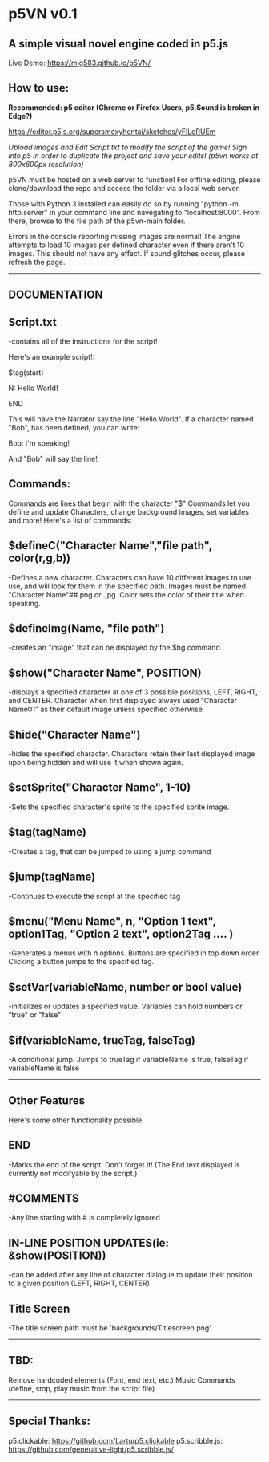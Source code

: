 # p5VN v0.1
A simple visual novel engine coded in p5.js
---------------------------------------------------------------------
Live Demo: https://mlg583.github.io/p5VN/

How to use:
--------------
**Recommended: p5 editor (Chrome or Firefox Users, p5.Sound is broken in Edge?)**

https://editor.p5js.org/supersmexyhentai/sketches/yFlLoRUEm

*Upload images and Edit Script.txt to modify the script of the game! Sign into p5 in order to duplicate the project and save your edits! (p5vn works at 800x600px resolution)*

p5VN must be hosted on a web server to function! For offline editing, please clone/download the repo and access the folder via a local web server.

Those with Python 3 installed can easily do so by running "python -m http.server" in your command line and navegating to "localhost:8000". From there, browse to the file path of the p5vn-main folder.  

Errors in the console reporting missing images are normal! The engine attempts to load 10 images per defined character even if there aren't 10 images. This should not have any effect. If sound glitches occur, please refresh the page.

--------------

**DOCUMENTATION**
--------------

Script.txt 
-----------
-contains all of the instructions for the script!

Here's an example script!:

$tag(start)

N: Hello World!

END

This will have the Narrator say the line "Hello World".
If a character named "Bob", has been defined, you can write:

Bob: I'm speaking!

And "Bob" will say the line!



Commands:
-------------------------------------------------------
Commands are lines that begin with the character "$"
Commands let you define and update Characters, change background images, set variables and more!
Here's a list of commands:

$defineC("Character Name","file path", color(r,g,b))
-------
-Defines a new character. Characters can have 10 different images to use use, and will look for them in the specified path. Images must be named "Character Name"##.png or .jpg. Color sets the color of their title when speaking.  


$defineImg(Name, "file path")
---------------------------
-creates an "image" that can be displayed by the $bg command.


$show("Character Name", POSITION)
--------------
-displays a specified character at one of 3 possible positions, LEFT, RIGHT, and CENTER. Character when first displayed always used "Character Name01" as their default image unless specified otherwise. 


$hide("Character Name")
---------
-hides the specified character. Characters retain their last displayed image upon being hidden and will use it when shown again.


$setSprite("Character Name", 1-10)
------------
-Sets the specified character's sprite to the specified sprite image. 


$tag(tagName)
------------
-Creates a tag, that can be jumped to using a jump command


$jump(tagName)
-------------
-Continues to execute the script at the specified tag


$menu("Menu Name", n, "Option 1 text", option1Tag, "Option 2 text", option2Tag .... )
-------------
-Generates a menus with n options. Buttons are specified in top down order. Clicking a button jumps to the specified tag. 


$setVar(variableName, number or bool value)
-------------
-initializes or updates a specified value. Variables can hold numbers or "true" or "false"


$if(variableName, trueTag, falseTag)
------------
-A conditional jump. Jumps to trueTag if variableName is true, falseTag if variableName is false

-----------------------------------------------------------------------------------------------------
Other Features
--------
Here's some other functionality possible.

END
--------
-Marks the end of the script. Don't forget it! (The End text displayed is currently not modifyable by the script.)


#COMMENTS
------
-Any line starting with # is completely ignored


IN-LINE POSITION UPDATES(ie: &show(POSITION))
----------
-can be added after any line of character dialogue to update their position to a given position (LEFT, RIGHT, CENTER)

Title Screen
-------------
-The title screen path must be 'backgrounds/Titlescreen.png'

-----------------------------------------------------------------------------------------------------

TBD: 
--------
Remove hardcoded elements (Font, end text, etc.)
Music Commands (define, stop, play music from the script file)


-------------------------------------------------------------

Special Thanks:
------
p5.clickable: https://github.com/Lartu/p5.clickable
p5.scribble.js: https://github.com/generative-light/p5.scribble.js/













